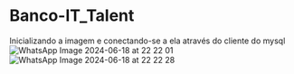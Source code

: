 # Banco-IT_Talent

Inicializando a imagem e conectando-se a ela através do cliente do mysql
![WhatsApp Image 2024-06-18 at 22 22 01](https://github.com/EmilleFeliciano/Conteinerizacao/assets/99232463/6ad74711-84ad-4ade-9c36-45a8df6229b3)
![WhatsApp Image 2024-06-18 at 22 22 28](https://github.com/EmilleFeliciano/Conteinerizacao/assets/99232463/c43d21c9-6a0e-4c59-a5f9-66e3340d802c)

